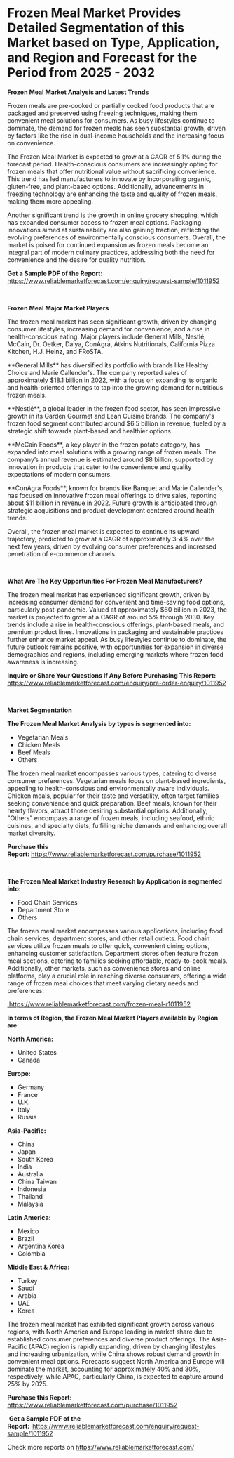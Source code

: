 <p><h1>Frozen Meal Market Provides Detailed Segmentation of this Market based on Type, Application, and Region and Forecast for the Period from 2025 - 2032</h1></p><p><strong>Frozen Meal Market Analysis and Latest Trends</strong></p>
<p><p>Frozen meals are pre-cooked or partially cooked food products that are packaged and preserved using freezing techniques, making them convenient meal solutions for consumers. As busy lifestyles continue to dominate, the demand for frozen meals has seen substantial growth, driven by factors like the rise in dual-income households and the increasing focus on convenience. </p><p>The Frozen Meal Market is expected to grow at a CAGR of 5.1% during the forecast period. Health-conscious consumers are increasingly opting for frozen meals that offer nutritional value without sacrificing convenience. This trend has led manufacturers to innovate by incorporating organic, gluten-free, and plant-based options. Additionally, advancements in freezing technology are enhancing the taste and quality of frozen meals, making them more appealing. </p><p>Another significant trend is the growth in online grocery shopping, which has expanded consumer access to frozen meal options. Packaging innovations aimed at sustainability are also gaining traction, reflecting the evolving preferences of environmentally conscious consumers. Overall, the market is poised for continued expansion as frozen meals become an integral part of modern culinary practices, addressing both the need for convenience and the desire for quality nutrition.</p></p>
<p><strong>Get a Sample PDF of the Report:&nbsp;</strong> <a href="https://www.reliablemarketforecast.com/enquiry/request-sample/1011952?utm_campaign=3170&utm_medium=2&utm_source=Github&utm_content=ia&utm_term=06032025&utm_id=frozen-meal">https://www.reliablemarketforecast.com/enquiry/request-sample/1011952</a></p>
<p>&nbsp;</p>
<p><strong>Frozen Meal Major Market Players</strong></p>
<p><p>The frozen meal market has seen significant growth, driven by changing consumer lifestyles, increasing demand for convenience, and a rise in health-conscious eating. Major players include General Mills, Nestlé, McCain, Dr. Oetker, Daiya, ConAgra, Atkins Nutritionals, California Pizza Kitchen, H.J. Heinz, and FRoSTA.</p><p>**General Mills** has diversified its portfolio with brands like Healthy Choice and Marie Callender's. The company reported sales of approximately $18.1 billion in 2022, with a focus on expanding its organic and health-oriented offerings to tap into the growing demand for nutritious frozen meals.</p><p>**Nestlé**, a global leader in the frozen food sector, has seen impressive growth in its Garden Gourmet and Lean Cuisine brands. The company's frozen food segment contributed around $6.5 billion in revenue, fueled by a strategic shift towards plant-based and healthier options. </p><p>**McCain Foods**, a key player in the frozen potato category, has expanded into meal solutions with a growing range of frozen meals. The company’s annual revenue is estimated around $8 billion, supported by innovation in products that cater to the convenience and quality expectations of modern consumers.</p><p>**ConAgra Foods**, known for brands like Banquet and Marie Callender's, has focused on innovative frozen meal offerings to drive sales, reporting about $11 billion in revenue in 2022. Future growth is anticipated through strategic acquisitions and product development centered around health trends.</p><p>Overall, the frozen meal market is expected to continue its upward trajectory, predicted to grow at a CAGR of approximately 3-4% over the next few years, driven by evolving consumer preferences and increased penetration of e-commerce channels.</p></p>
<p>&nbsp;</p>
<p><strong>What Are The Key Opportunities For Frozen Meal Manufacturers?</strong></p>
<p><p>The frozen meal market has experienced significant growth, driven by increasing consumer demand for convenient and time-saving food options, particularly post-pandemic. Valued at approximately $60 billion in 2023, the market is projected to grow at a CAGR of around 5% through 2030. Key trends include a rise in health-conscious offerings, plant-based meals, and premium product lines. Innovations in packaging and sustainable practices further enhance market appeal. As busy lifestyles continue to dominate, the future outlook remains positive, with opportunities for expansion in diverse demographics and regions, including emerging markets where frozen food awareness is increasing.</p></p>
<p><strong>Inquire or Share Your Questions If Any Before Purchasing This Report:</strong> <a href="https://www.reliablemarketforecast.com/enquiry/pre-order-enquiry/1011952?utm_campaign=3170&utm_medium=2&utm_source=Github&utm_content=ia&utm_term=06032025&utm_id=frozen-meal">https://www.reliablemarketforecast.com/enquiry/pre-order-enquiry/1011952</a></p>
<p>&nbsp;</p>
<p><strong>Market Segmentation</strong></p>
<p><strong>The Frozen Meal Market Analysis by types is segmented into:</strong></p>
<p><ul><li>Vegetarian Meals</li><li>Chicken Meals</li><li>Beef Meals</li><li>Others</li></ul></p>
<p><p>The frozen meal market encompasses various types, catering to diverse consumer preferences. Vegetarian meals focus on plant-based ingredients, appealing to health-conscious and environmentally aware individuals. Chicken meals, popular for their taste and versatility, often target families seeking convenience and quick preparation. Beef meals, known for their hearty flavors, attract those desiring substantial options. Additionally, "Others" encompass a range of frozen meals, including seafood, ethnic cuisines, and specialty diets, fulfilling niche demands and enhancing overall market diversity.</p></p>
<p><strong>Purchase this Report:&nbsp;</strong><a href="https://www.reliablemarketforecast.com/purchase/1011952?utm_campaign=3170&utm_medium=2&utm_source=Github&utm_content=ia&utm_term=06032025&utm_id=frozen-meal">https://www.reliablemarketforecast.com/purchase/1011952</a></p>
<p>&nbsp;</p>
<p><strong>The Frozen Meal Market Industry Research by Application is segmented into:</strong></p>
<p><ul><li>Food Chain Services</li><li>Department Store</li><li>Others</li></ul></p>
<p><p>The frozen meal market encompasses various applications, including food chain services, department stores, and other retail outlets. Food chain services utilize frozen meals to offer quick, convenient dining options, enhancing customer satisfaction. Department stores often feature frozen meal sections, catering to families seeking affordable, ready-to-cook meals. Additionally, other markets, such as convenience stores and online platforms, play a crucial role in reaching diverse consumers, offering a wide range of frozen meal choices that meet varying dietary needs and preferences.</p></p>
<p><a href="https://www.reliablemarketforecast.com/frozen-meal-r1011952?utm_campaign=3170&utm_medium=2&utm_source=Github&utm_content=ia&utm_term=06032025&utm_id=frozen-meal">&nbsp;https://www.reliablemarketforecast.com/frozen-meal-r1011952</a></p>
<p><strong>In terms of Region, the Frozen Meal Market Players available by Region are:</strong></p>
<p>
    <p> <strong> North America: </strong>
        <ul>
            <li>United States</li>
            <li>Canada</li>
        </ul>
        </p> 
    <p> <strong> Europe: </strong>
        <ul>
            <li>Germany</li>
            <li>France</li>
            <li>U.K.</li>
            <li>Italy</li>
            <li>Russia</li>
        </ul>
        </p> 
    <p> <strong> Asia-Pacific: </strong>
        <ul>
            <li>China</li>
            <li>Japan</li>
            <li>South Korea</li>
            <li>India</li>
            <li>Australia</li>
            <li>China Taiwan</li>
            <li>Indonesia</li>
            <li>Thailand</li>
            <li>Malaysia</li>
        </ul>
        </p> 
    <p> <strong> Latin America: </strong>
        <ul>
            <li>Mexico</li>
            <li>Brazil</li>
            <li>Argentina Korea</li>
            <li>Colombia</li>
        </ul>
        </p> 
    <p> <strong> Middle East & Africa: </strong>
        <ul>
            <li>Turkey</li>
            <li>Saudi</li>
            <li>Arabia</li>
            <li>UAE</li>
            <li>Korea</li>
        </ul>
    </p>
    </p>
<p><p>The frozen meal market has exhibited significant growth across various regions, with North America and Europe leading in market share due to established consumer preferences and diverse product offerings. The Asia-Pacific (APAC) region is rapidly expanding, driven by changing lifestyles and increasing urbanization, while China shows robust demand growth in convenient meal options. Forecasts suggest North America and Europe will dominate the market, accounting for approximately 40% and 30%, respectively, while APAC, particularly China, is expected to capture around 25% by 2025.</p></p>
<p><strong>Purchase this Report: </strong><a href="https://www.reliablemarketforecast.com/purchase/1011952?utm_campaign=3170&utm_medium=2&utm_source=Github&utm_content=ia&utm_term=06032025&utm_id=frozen-meal">https://www.reliablemarketforecast.com/purchase/1011952</a></p>
<p>&nbsp;<strong>Get a Sample PDF of the Report:&nbsp;&nbsp;</strong><a href="https://www.reliablemarketforecast.com/enquiry/request-sample/1011952?utm_campaign=3170&utm_medium=2&utm_source=Github&utm_content=ia&utm_term=06032025&utm_id=frozen-meal">https://www.reliablemarketforecast.com/enquiry/request-sample/1011952</a></p>
<p><strong></strong></p>
<p>Check more reports on <a href="https://www.reliablemarketforecast.com/?utm_campaign=3170&utm_medium=2&utm_source=Github&utm_content=ia&utm_term=06032025&utm_id=frozen-meal">https://www.reliablemarketforecast.com/</a></p>